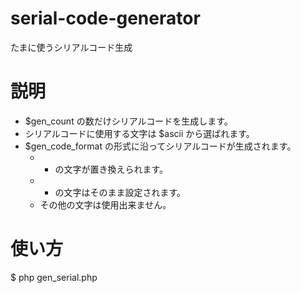 # serial-code-generator
たまに使うシリアルコード生成

# 説明
* $gen_count の数だけシリアルコードを生成します。
* シリアルコードに使用する文字は $ascii から選ばれます。
* $gen_code_format の形式に沿ってシリアルコードが生成されます。
  * * の文字が置き換えられます。
  * - の文字はそのまま設定されます。
  * その他の文字は使用出来ません。
# 使い方
$ php gen_serial.php
